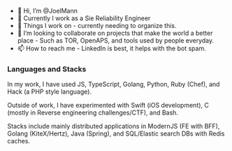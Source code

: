 - 👋 Hi, I’m @JoelMann
- 👀 Currently I work as a Sie Reliability Engineer
- 🌱 Things I work on - currently needing to organize this. 
- 💞️ I’m looking to collaborate on projects that make the world a better place - Such as TOR, OpenAPS, and tools used by people everyday.
- 📫 How to reach me - LinkedIn is best, it helps with the bot spam. 

### Languages and Stacks
In my work, I have used JS, TypeScript, Golang, Python, Ruby (Chef), and Hack (a PHP style language). 

Outside of work, I have experimented with Swift (iOS development), C (mostly in Reverse engineering challenges/CTF), and Bash. 

Stacks include mainly distributed applications in ModernJS (FE with BFF), Golang (KiteX/Hertz), Java (Spring), and SQL/Elastic search DBs with Redis caches. 


<!---
JoelMann/JoelMann is a ✨ special ✨ repository because its `README.md` (this file) appears on your GitHub profile.
You can click the Preview link to take a look at your changes.
--->

